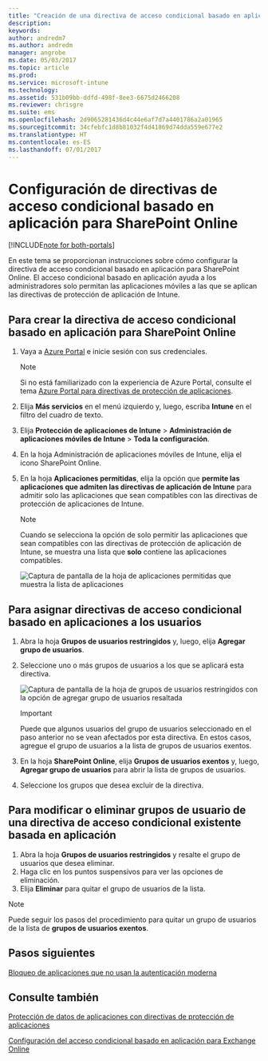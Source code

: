 ```yaml
---
title: "Creación de una directiva de acceso condicional basado en aplicación para SharePoint Online"
description: 
keywords: 
author: andredm7
ms.author: andredm
manager: angrobe
ms.date: 05/03/2017
ms.topic: article
ms.prod: 
ms.service: microsoft-intune
ms.technology: 
ms.assetid: 531b09bb-ddfd-498f-8ee3-6675d2466208
ms.reviewer: chrisgre
ms.suite: ems
ms.openlocfilehash: 2d9065281436d4c44e6af7d7a4401786a2a01965
ms.sourcegitcommit: 34cfebfc1d8b81032f4d41869d74dda559e677e2
ms.translationtype: HT
ms.contentlocale: es-ES
ms.lasthandoff: 07/01/2017
---
```

# <a name="set-up-app-based-conditional-access-ca-policies-for-sharepoint-online"></a>Configuración de directivas de acceso condicional basado en aplicación para SharePoint Online

[!INCLUDE[note for both-portals](../includes/note-for-both-portals.md)]

En este tema se proporcionan instrucciones sobre cómo configurar la directiva de acceso condicional basado en aplicación para SharePoint Online. El acceso condicional basado en aplicación ayuda a los administradores solo permitan las aplicaciones móviles a las que se aplican las directivas de protección de aplicación de Intune.

## <a name="to-create-the-app-based-ca-policy-for-sharepoint-online"></a>Para crear la directiva de acceso condicional basado en aplicación para SharePoint Online

1. Vaya a [Azure Portal](https://portal.azure.com) e inicie sesión con sus credenciales.

    > [!NOTE]
    > Si no está familiarizado con la experiencia de Azure Portal, consulte el tema [Azure Portal para directivas de protección de aplicaciones](azure-portal-for-microsoft-intune-mam-policies.md).

2. Elija **Más servicios** en el menú izquierdo y, luego, escriba **Intune** en el filtro del cuadro de texto.

3. Elija **Protección de aplicaciones de Intune** > **Administración de aplicaciones móviles de Intune** > **Toda la configuración**.

4. En la hoja Administración de aplicaciones móviles de Intune, elija el icono SharePoint Online.

5. En la hoja **Aplicaciones permitidas**, elija la opción que **permite las aplicaciones que admiten las directivas de aplicación de Intune** para admitir solo las aplicaciones que sean compatibles con las directivas de protección de aplicaciones de Intune.

    > [!NOTE] 
    > Cuando se selecciona la opción de solo permitir las aplicaciones que sean compatibles con las directivas de protección de aplicación de Intune, se muestra una lista que **solo** contiene las aplicaciones compatibles.

    ![Captura de pantalla de la hoja de aplicaciones permitidas que muestra la lista de aplicaciones](../media/mam-ca-spo-allowed-apps.png)

## <a name="to-assign-app-based-ca-policies-to-your-users"></a>Para asignar directivas de acceso condicional basado en aplicaciones a los usuarios

1. Abra la hoja **Grupos de usuarios restringidos** y, luego, elija **Agregar grupo de usuarios**.

2. Seleccione uno o más grupos de usuarios a los que se aplicará esta directiva.

    ![Captura de pantalla de la hoja de grupos de usuarios restringidos con la opción de agregar grupo de usuarios resaltada](../media/mam-ca-spo-restricted-groups.png)

    > [!IMPORTANT] 
    > Puede que algunos usuarios del grupo de usuarios seleccionado en el paso anterior no se vean afectados por esta directiva. En estos casos, agregue el grupo de usuarios a la lista de grupos de usuarios exentos. 

3. En la hoja **SharePoint Online**, elija **Grupos de usuarios exentos** y, luego, **Agregar grupo de usuarios** para abrir la lista de grupos de usuarios.

4. Seleccione los grupos que desea excluir de la directiva.  

## <a name="to-modify-or-delete-user-groups-from-an-existing-app-based-ca-policy"></a>Para modificar o eliminar grupos de usuario de una directiva de acceso condicional existente basada en aplicación

1. Abra la hoja **Grupos de usuarios restringidos** y resalte el grupo de usuarios que desea eliminar.
2. Haga clic en los puntos suspensivos para ver las opciones de eliminación.
3. Elija **Eliminar** para quitar el grupo de usuarios de la lista.

> [!NOTE] 
> Puede seguir los pasos del procedimiento para quitar un grupo de usuarios de la lista de **grupos de usuarios exentos**.

## <a name="next-steps"></a>Pasos siguientes

[Bloqueo de aplicaciones que no usan la autenticación moderna](block-apps-with-no-modern-authentication.md)

## <a name="see-also"></a>Consulte también

[Protección de datos de aplicaciones con directivas de protección de aplicaciones](protect-app-data-using-mobile-app-management-policies-with-microsoft-intune.md)

[Configuración del acceso condicional basado en aplicación para Exchange Online](mam-ca-for-exchange-online.md)
